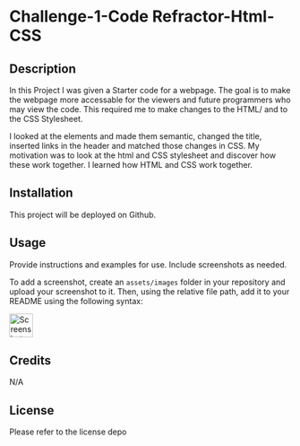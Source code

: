 # Challenge-1-Code Refractor-Html-CSS


## Description

In this Project I was given a Starter code for a webpage. The goal is to make the webpage more accessable for the viewers and future programmers who may view the code.  This required me to make changes to the HTML/<index>  and to the CSS Stylesheet.

I looked at the elements and made them semantic, changed the title, inserted links in the header and matched those changes in CSS. My motivation was to look at the html and CSS stylesheet and discover how these work together. I learned how HTML and CSS work together. 


## Installation
This project will be deployed on Github.
## Usage

Provide instructions and examples for use. Include screenshots as needed.

To add a screenshot, create an `assets/images` folder in your repository and upload your screenshot to it. Then, using the relative file path, add it to your README using the following syntax:

<img src="./assets/images-screenshots/.png" alt= "Screenshot" width="42" height="42" style="vertical-align:bottom">

## Credits

N/A

## License

Please refer to the license depo


